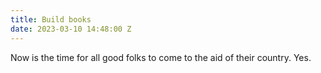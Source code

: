 ```yaml
---
title: Build books
date: 2023-03-10 14:48:00 Z
---
```


Now is the time for all good folks to come to the aid of their country. Yes.